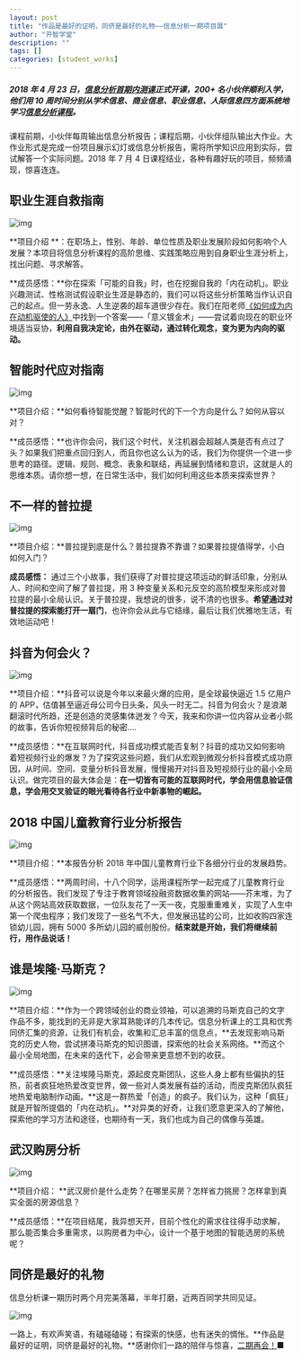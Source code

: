 ```yaml
---
layout: post
title: "作品是最好的证明，同侪是最好的礼物——信息分析一期项目展"
author: "开智学堂"
description: ""
tags: []
categories: [student_works]
---
```


##### 2018 年 4 月 23 日，[信息分析首期内测课](https://mp.weixin.qq.com/s?__biz=MzA4ODM4ODQ3MQ==&mid=2651936738&idx=1&sn=8837d811a083d33bc029b98191a8c191&chksm=8bcf11fabcb898eccea453bf9201202bd6cdbf216ef12045559f0e3bf39a876de1487b7127b3&scene=21#wechat_redirect)正式开课，200+ 名小伙伴顺利入学，他们用 10 周时间分别从学术信息、商业信息、职业信息、人际信息四方面系统地学习[信息分析课程](https://mp.weixin.qq.com/s?__biz=MzA4ODM4ODQ3MQ==&mid=2651936700&idx=2&sn=1b1d3890ac51da02642660c45ed73744&chksm=8bcf11a4bcb898b2f1e682a705acdaa326bd550c2ea1694b5b794d17319e57cce19131a8092f&scene=21#wechat_redirect)。

课程前期，小伙伴每周输出信息分析报告；课程后期，小伙伴组队输出大作业。大作业形式是完成一份项目展示幻灯或信息分析报告，需将所学知识应用到实际，尝试解答一个实际问题。2018 年 7 月 4 日课程结业，各种有趣好玩的项目，频频涌现，惊喜连连。

## 职业生涯自救指南

![img](https://mmbiz.qpic.cn/mmbiz_jpg/ice5enJHe2Thje6QibgcviadUNOToZGagaNzEFHWGXA0MCib8G5ibmpfKVzLuSpHGXjIWyKYHS24u9MwzbnMichX5Dog/640?wx_fmt=jpeg)

**项目介绍 **：在职场上，性别、年龄、单位性质及职业发展阶段如何影响个人发展？本项目将信息分析课程的高阶思维、实践策略应用到自身职业生涯分析上，找出问题、寻求解答。

**成员感悟：**你在探索「可能的自我」时，也在挖掘自我的「内在动机」。职业兴趣测试、性格测试假设职业生涯是静态的，我们可以将这些分析策略当作认识自己的起点。但一劳永逸、人生逆袭的超车道很少存在。我们在阳老师[《如何成为内在动机驱使的人》](https://mp.weixin.qq.com/s?__biz=MzA4ODM4ODQ3MQ==&mid=2651933829&idx=3&sn=bddee7e436079fb0e6f8acd159a3299e&chksm=8bcf0a9dbcb8838bdeda18f0359f3c1bbf064a38f424b8c6eca6fe4b004dc7ee61a043d&scene=21#wechat_redirect)中找到一个答案——「意义镀金术」——尝试着向现在的职业环境适当妥协，**利用自我决定论，由外在驱动，通过转化观念，变为更为内向的驱动。**

## 智能时代应对指南

![img](https://mmbiz.qpic.cn/mmbiz_jpg/ice5enJHe2Thje6QibgcviadUNOToZGagaNm1hvNA5PwIWkH78SnhyhToJQicT2YibPeHibUzibSpUaL5yqkNN9Ld0e8Q/640?wx_fmt=jpeg)

**项目介绍：**如何看待智能觉醒？智能时代的下一个方向是什么？如何从容以对？

**成员感悟：**也许你会问，我们这个时代，关注机器会超越人类是否有点过了头？如果我们把重点回归到人，而且你也这么认为的话，我们为你提供一个进一步思考的路径。逻辑、规则、概念、表象和联结，再延展到情绪和意识，这就是人的思维本质。请你想一想，在日常生活中，我们如何利用这些本质来探索世界？

## 不一样的普拉提

![img](https://mmbiz.qpic.cn/mmbiz_jpg/ice5enJHe2Thje6QibgcviadUNOToZGagaN06yEek0AAEl3jzkA2Wwc83Ns1nppj8VXsSQFISSwmy2Go2Z07jfxUQ/640?wx_fmt=jpeg)

**项目介绍：**普拉提到底是什么？普拉提靠不靠谱？如果普拉提值得学，小白如何入门？

**成员感悟：** 通过三个小故事，我们获得了对普拉提这项运动的鲜活印象，分别从人、时间和空间了解了普拉提，用 3 种变量关系和元反空的高阶模型来形成对普拉提的最小全局认识。关于普拉提，我想说的很多，说不清的也很多。**希望通过对普拉提的探索能打开一扇门**，也许你会从此与它结缘，最后让我们优雅地生活，有效地运动吧！

## 抖音为何会火？

![img](https://mmbiz.qpic.cn/mmbiz_jpg/ice5enJHe2Thje6QibgcviadUNOToZGagaNXhKMgCa40dcPWPgwYLmoFxMvl7hu90bArtwTBfPx4QU591JRefI64w/640?wx_fmt=jpeg)

**项目介绍：**抖音可以说是今年以来最火爆的应用，是全球最快逼近 1.5 亿用户的 APP，估值甚至逼近母公司今日头条，风头一时无二。抖音为何会火？是浪潮翻滚时代所趋，还是创造的灵感集体迸发？今天，我来和你讲一位内容从业者小熙的故事，告诉你短视频背后的秘密….

**成员感悟：**在互联网时代，抖音成功模式能否复制？抖音的成功又如何影响着短视频行业的爆发？为了探究这些问题，我们从宏观到微观分析抖音模式成功原因，从时间、空间、变量分析抖音发展，慢慢揭开对抖音及短视频行业的最小全局认识。做完项目的最大体会是：**在一切皆有可能的互联网时代，学会用信息验证信息，学会用交叉验证的眼光看待各行业中新事物的崛起。**

## 2018 中国儿童教育行业分析报告

![img](https://mmbiz.qpic.cn/mmbiz_jpg/ice5enJHe2Thje6QibgcviadUNOToZGagaNeSlwib15Ez892EuVlpcRAMGv3ZJ7VCVYYBPoMWUG5gJxzAct40zb8Fg/640?wx_fmt=jpeg)

**项目介绍：**本报告分析 2018 年中国儿童教育行业下各细分行业的发展趋势。

**成员感悟：**两周时间，十八个同学，运用课程所学一起完成了儿童教育行业的分析报告。我们发现了专注于教育领域投融资数据收集的网站——芥末堆，为了从这个网站高效获取数据，一位队友花了一天一夜，克服重重难关，实现了人生中第一个爬虫程序；我们发现了一些名气不大，但发展迅猛的公司，比如收购四家连锁幼儿园，拥有 5000 多所幼儿园的威创股份。**结束就是开始，我们将继续前行，用作品说话！**

## 谁是埃隆·马斯克？

![img](https://mmbiz.qpic.cn/mmbiz_jpg/ice5enJHe2Thje6QibgcviadUNOToZGagaNVm7dTUKdZEwqeBiadbRgIGAAGsMYibutW2VIlmRM5M4LaHM0dC9Z2v3A/640?wx_fmt=jpeg)

**项目介绍：**作为一个跨领域创业的商业领袖，可以追溯的马斯克自己的文字作品不多，能找到的无非是大家耳熟能详的几本传记。信息分析课上的工具和优秀同侪汇集的资源，让我们有机会，收集和汇总丰富的信息点，**去发现影响马斯克的历史人物，尝试拼凑马斯克的知识图谱，探索他的社会关系网络。**而这个最小全局地图，在未来的迭代下，必会带来更意想不到的收获。

**成员感悟：**关注埃隆马斯克，源起皮克斯团队，这些人身上都有些偏执的狂热，前者疯狂地热爱改变世界，做一些对人类发展有益的活动，而皮克斯团队疯狂地热爱电脑制作动画。**这是一群热爱「创造」的疯子。我们认为，这种「疯狂」就是开智所提倡的「内在动机」。**对异类的好奇，让我们愿意更深入的了解他，探索他的学习方法和途径，也期待有一天，我们也成为自己的偶像与英雄。

## 武汉购房分析

![img](https://mmbiz.qpic.cn/mmbiz_jpg/ice5enJHe2Thje6QibgcviadUNOToZGagaNUdgicOHNlcZXSvwYv7icsRhoQssiaWxZJn6DicgdVDibXibr7Kg9oXCQbHQQ/640?wx_fmt=jpeg)

**项目介绍： **武汉房价是什么走势？在哪里买房？怎样省力挑房？怎样拿到真实全面的房源信息？

**成员感悟：**在项目结尾，我异想天开，目前个性化的需求往往得手动求解，那么能否集合多重需求，以购房者为中心，设计一个基于地图的智能选房的系统呢？

## 同侪是最好的礼物

信息分析课一期历时两个月完美落幕，半年打磨，近两百同学共同见证。

![img](https://mmbiz.qpic.cn/mmbiz_png/ice5enJHe2Thje6QibgcviadUNOToZGagaNMOMTUpXgjHAoGwCBjiaqXoxeDicCh8x47odcD6xQfLenqm08lxYdaiaDA/640?wx_fmt=png)

一路上，有欢声笑语，有磕碰磕碰；有探索的快感，也有迷失的惆怅。**作品是最好的证明，同侪是最好的礼物。**感谢你们一路的陪伴与惊喜，[二期再会！](https://mp.weixin.qq.com/s?__biz=MzA4ODM4ODQ3MQ==&mid=2651936700&idx=2&sn=1b1d3890ac51da02642660c45ed73744&chksm=8bcf11a4bcb898b2f1e682a705acdaa326bd550c2ea1694b5b794d17319e57cce19131a8092f&scene=21#wechat_redirect)■    